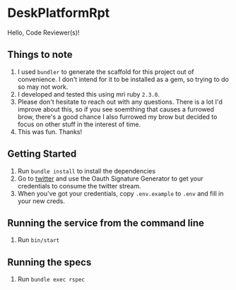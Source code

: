# DeskPlatformRpt

Hello, Code Reviewer(s)! 

## Things to note
1. I used `bundler` to generate the scaffold for this project out of convenience. I don't intend for it to be installed as a gem, so trying to do so may not work.
2. I developed and tested this using mri ruby `2.3.0`.
3. Please don't hesitate to reach out with any questions. There is a lot I'd improve about this, so if you see soemthing that causes a furrowed brow, there's a good chance I also furrowed my brow but decided to focus on other stuff in the interest of time.
4. This was fun. Thanks!

## Getting Started
1. Run `bundle install` to install the dependencies
2. Go to [twitter](https://dev.twitter.com/streaming/reference/get/statuses/sample) and use the Oauth Signature Generator to get your credentials to consume the twitter stream.
3. When you've got your credentials, copy `.env.example` to `.env` and fill in your new creds.

## Running the service from the command line
1. Run `bin/start`

## Running the specs
1. Run `bundle exec rspec`
